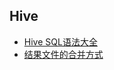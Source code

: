 ## Hive

- [Hive SQL语法大全](https://mp.weixin.qq.com/s/4XkmV-oy3035XcqLp1e8BQ)
- [结果文件的合并方式](https://github.com/apache/hadoop/blob/trunk/hadoop-mapreduce-project/hadoop-mapreduce-client/hadoop-mapreduce-client-core/src/main/resources/mapred-default.xml#L1580)
